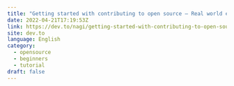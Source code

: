 ```yaml
---
title: "Getting started with contributing to open source – Real world example"
date: 2022-04-21T17:19:53Z
link: https://dev.to/nagi/getting-started-with-contributing-to-open-source-real-world-example-3kpp?utm_medium=RSS&utm_source=news.12bit.vn
site: dev.to
language: English
category:
  - opensource
  - beginners
  - tutorial
draft: false
---
```

